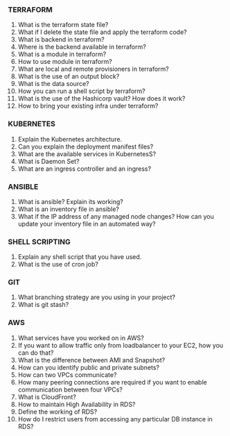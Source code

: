 ### TERRAFORM

1. What is the terraform state file?
2. What if I delete the state file and apply the terraform code?
3. What is backend in terraform?
4. Where is the backend available in terraform?
5. What is a module in terraform?
6. How to use module in terraform?
7. What are local and remote provisioners in terraform?
8. What is the use of an output block?
9. What is the data source?
10. How you can run a shell script by terraform?
11. What is the use of the Hashicorp vault? How does it work?
12. How to bring your existing infra under terraform?

### KUBERNETES

1. Explain the Kubernetes architecture.
2. Can you explain the deployment manifest files?
3. What are the available services in KubernetesS?
4. What is Daemon Set?
5. What are an ingress controller and an ingress?

### ANSIBLE

1. What is ansible? Explain its working?
2. What is an inventory file in ansible?
3. What if the IP address of any managed node changes? How can you update your inventory file in an automated way?

### SHELL SCRIPTING
1. Explain any shell script that you have used.
2. What is the use of cron job?

### GIT

1. What branching strategy are you using in your project?
2. What is git stash?

### AWS

1. What services have you worked on in AWS?
2. If you want to allow traffic only from loadbalancer to your EC2, how you can do that?
3. What is the difference between AMI and Snapshot?
4. How can you identify public and private subnets?
5. How can two VPCs communicate?
6. How many peering connections are required if you want to enable communication between four VPCs?
7. What is CloudFront?
8. How to maintain High Availability in RDS?
9. Define the working of RDS?
10. How do I restrict users from accessing any particular DB instance in RDS?
